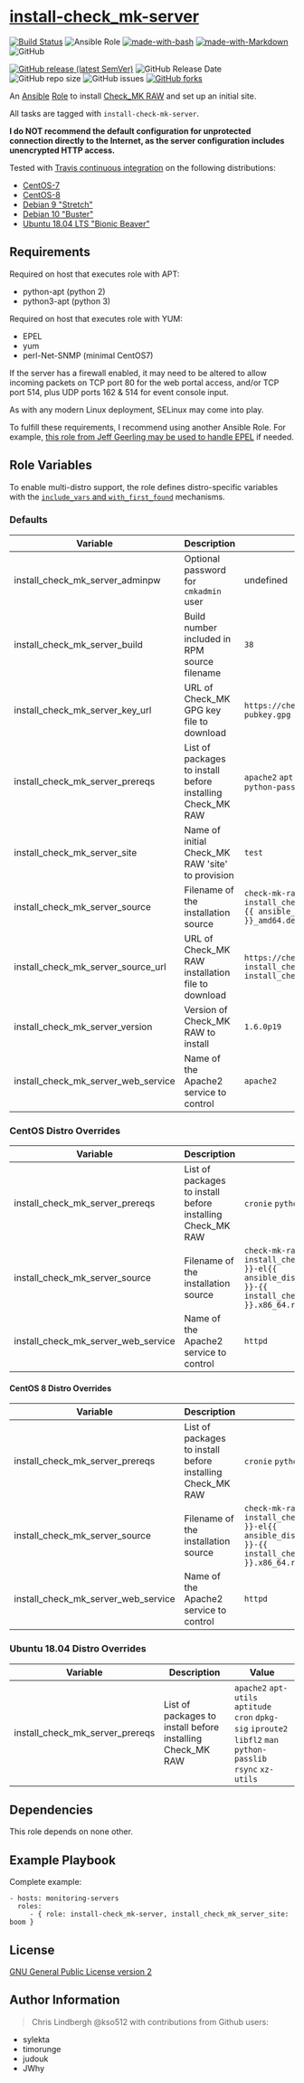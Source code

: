 # [install-check_mk-server](https://galaxy.ansible.com/kso512/install-check_mk-server/)

[![Build Status](https://travis-ci.org/kso512/install-check_mk-server.svg?branch=master)](https://travis-ci.org/kso512/install-check_mk-server) ![Ansible Role](https://img.shields.io/ansible/role/d/16931) [![made-with-bash](https://img.shields.io/badge/Made%20with-Bash-1f425f.svg)](https://www.gnu.org/software/bash/) [![made-with-Markdown](https://img.shields.io/badge/Made%20with-Markdown-1f425f.svg)](http://commonmark.org) ![GitHub](https://img.shields.io/github/license/kso512/install-check_mk-server)

[![GitHub release (latest SemVer)](https://img.shields.io/github/v/release/kso512/install-check_mk-server)](https://github.com/kso512/install-check_mk-server) ![GitHub Release Date](https://img.shields.io/github/release-date/kso512/install-check_mk-server) ![GitHub repo size](https://img.shields.io/github/repo-size/kso512/install-check_mk-server) ![GitHub issues](https://img.shields.io/github/issues-raw/kso512/install-check_mk-server) [![GitHub forks](https://img.shields.io/github/forks/Naereen/StrapDown.js.svg?style=social&label=Fork&maxAge=2592000)](https://GitHub.com/Naereen/StrapDown.js/network/)

An [Ansible](https://www.ansible.com/) [Role](http://docs.ansible.com/ansible/playbooks_roles.html#roles) to install [Check_MK RAW](http://mathias-kettner.com/check_mk_introduction.html) and set up an initial site.

All tasks are tagged with `install-check-mk-server`.

**I do NOT recommend the default configuration for unprotected connection directly to the Internet, as the server configuration includes unencrypted HTTP access.**

Tested with [Travis continuous integration](https://travis-ci.org/) on the following distributions:

- [CentOS-7](https://wiki.centos.org/Manuals/ReleaseNotes/CentOS7)
- [CentOS-8](https://wiki.centos.org/Manuals/ReleaseNotes/CentOS8.1905)
- [Debian 9 "Stretch"](https://www.debian.org/releases/stretch/)
- [Debian 10 "Buster"](https://www.debian.org/releases/buster/)
- [Ubuntu 18.04 LTS "Bionic Beaver"](http://releases.ubuntu.com/bionic/)

## Requirements

Required on host that executes role with APT:

- python-apt (python 2)
- python3-apt (python 3)

Required on host that executes role with YUM:

- EPEL
- yum
- perl-Net-SNMP (minimal CentOS7)

If the server has a firewall enabled, it may need to be altered to allow incoming packets on TCP port 80 for the web portal access, and/or TCP port 514, plus UDP ports 162 & 514 for event console input.

As with any modern Linux deployment, SELinux may come into play.

To fulfill these requirements, I recommend using another Ansible Role.  For example, [this role from Jeff Geerling may be used to handle EPEL](https://galaxy.ansible.com/geerlingguy/repo-epel) if needed.

## Role Variables

To enable multi-distro support, the role defines distro-specific variables with the [`include_vars` and `with_first_found`](http://docs.ansible.com/ansible/include_vars_module.html) mechanisms.

### Defaults

| Variable | Description | Value |
| -------- | ----------- | ----- |
| install_check_mk_server_adminpw | Optional password for `cmkadmin` user | undefined |
| install_check_mk_server_build | Build number included in RPM source filename | `38` |
| install_check_mk_server_key_url | URL of Check_MK GPG key file to download | `https://checkmk.com/support/Check_MK-pubkey.gpg` |
| install_check_mk_server_prereqs | List of packages to install before installing Check_MK RAW | `apache2` `apt-utils` `cron` `dpkg-sig` `python-passlib` |
| install_check_mk_server_site | Name of initial Check_MK RAW 'site' to provision | `test` |
| install_check_mk_server_source | Filename of the installation source | `check-mk-raw-{{ install_check_mk_server_version }}_0.{{ ansible_distribution_release }}_amd64.deb` |
| install_check_mk_server_source_url | URL of Check_MK RAW installation file to download | `https://checkmk.com/support/{{ install_check_mk_server_version }}/{{ install_check_mk_server_source }}` |
| install_check_mk_server_version | Version of Check_MK RAW to install | `1.6.0p19` |
| install_check_mk_server_web_service | Name of the Apache2 service to control | `apache2` |

### CentOS Distro Overrides

| Variable | Description | Value |
| -------- | ----------- | ----- |
| install_check_mk_server_prereqs | List of packages to install before installing Check_MK RAW | `cronie` `python-passlib` |
| install_check_mk_server_source | Filename of the installation source | `check-mk-raw-{{ install_check_mk_server_version }}-el{{ ansible_distribution_major_version }}-{{ install_check_mk_server_build }}.x86_64.rpm` |
| install_check_mk_server_web_service | Name of the Apache2 service to control | `httpd` |

#### CentOS 8 Distro Overrides

| Variable | Description | Value |
| -------- | ----------- | ----- |
| install_check_mk_server_prereqs | List of packages to install before installing Check_MK RAW | `cronie` `python3-passlib` `graphviz-gd` |
| install_check_mk_server_source | Filename of the installation source | `check-mk-raw-{{ install_check_mk_server_version }}-el{{ ansible_distribution_major_version }}-{{ install_check_mk_server_build }}.x86_64.rpm` |
| install_check_mk_server_web_service | Name of the Apache2 service to control | `httpd` |

### Ubuntu 18.04 Distro Overrides

| Variable | Description | Value |
| -------- | ----------- | ----- |
| install_check_mk_server_prereqs | List of packages to install before installing Check_MK RAW | `apache2` `apt-utils` `aptitude` `cron` `dpkg-sig` `iproute2` `libfl2` `man` `python-passlib` `rsync` `xz-utils` |

## Dependencies

This role depends on none other.

## Example Playbook

Complete example:

    - hosts: monitoring-servers
      roles:
         - { role: install-check_mk-server, install_check_mk_server_site: boom }

## License

[GNU General Public License version 2](https://www.gnu.org/licenses/gpl-2.0.txt)

## Author Information

> Chris Lindbergh @kso512 with contributions from Github users:

- sylekta
- timorunge
- judouk
- JWhy
